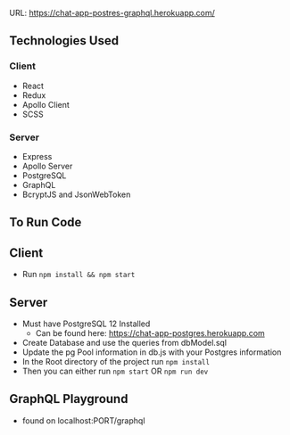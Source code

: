 URL: https://chat-app-postres-graphql.herokuapp.com/

## Technologies Used

### Client

- React
- Redux
- Apollo Client
- SCSS

### Server

- Express
- Apollo Server
- PostgreSQL
- GraphQL
- BcryptJS and JsonWebToken

## To Run Code

## Client

- Run `npm install && npm start`

## Server

- Must have PostgreSQL 12 Installed
  - Can be found here: https://chat-app-postgres.herokuapp.com
- Create Database and use the queries from dbModel.sql
- Update the pg Pool information in db.js with your Postgres information
- In the Root directory of the project run `npm install`
- Then you can either run `npm start` OR `npm run dev`

## GraphQL Playground

- found on localhost:PORT/graphql
